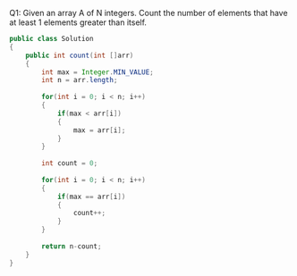 Q1: Given an array A of N integers. Count the number of elements that have at least 1 elements greater than itself.

```java
public class Solution
{
    public int count(int []arr)
    {
        int max = Integer.MIN_VALUE;
        int n = arr.length;
        
        for(int i = 0; i < n; i++)
        {
            if(max < arr[i])
            {
			    max = arr[i];
		    }
	    }
		
		int count = 0;
		
        for(int i = 0; i < n; i++)
		{
			if(max == arr[i])
			{
				count++;
			}
		}
		
        return n-count;
	}
}
```